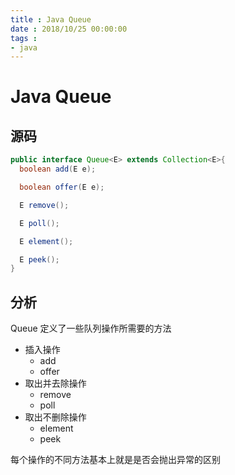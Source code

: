 ```yaml
---
title : Java Queue
date : 2018/10/25 00:00:00
tags :
- java
---
```


# Java Queue



## 源码

``` java
public interface Queue<E> extends Collection<E>{
  boolean add(E e);

  boolean offer(E e);

  E remove();

  E poll();

  E element();

  E peek();
}
```

## 分析
Queue 定义了一些队列操作所需要的方法

- 插入操作
  - add
  - offer
- 取出并去除操作
  - remove
  - poll
- 取出不删除操作
  - element
  - peek

每个操作的不同方法基本上就是是否会抛出异常的区别

